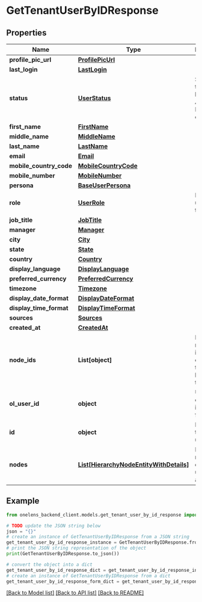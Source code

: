 # GetTenantUserByIDResponse


## Properties

Name | Type | Description | Notes
------------ | ------------- | ------------- | -------------
**profile_pic_url** | [**ProfilePicUrl**](ProfilePicUrl.md) |  | [optional] 
**last_login** | [**LastLogin**](LastLogin.md) |  | [optional] 
**status** | [**UserStatus**](UserStatus.md) | Status of the user like ACTIVE, BLOCKED etc. | [optional] 
**first_name** | [**FirstName**](FirstName.md) |  | 
**middle_name** | [**MiddleName**](MiddleName.md) |  | [optional] 
**last_name** | [**LastName**](LastName.md) |  | 
**email** | [**Email**](Email.md) |  | [optional] 
**mobile_country_code** | [**MobileCountryCode**](MobileCountryCode.md) |  | [optional] 
**mobile_number** | [**MobileNumber**](MobileNumber.md) |  | [optional] 
**persona** | [**BaseUserPersona**](BaseUserPersona.md) |  | [optional] 
**role** | [**UserRole**](UserRole.md) | Role of the user in the tenant | [optional] 
**job_title** | [**JobTitle**](JobTitle.md) |  | [optional] 
**manager** | [**Manager**](Manager.md) |  | [optional] 
**city** | [**City**](City.md) |  | [optional] 
**state** | [**State**](State.md) |  | [optional] 
**country** | [**Country**](Country.md) |  | [optional] 
**display_language** | [**DisplayLanguage**](DisplayLanguage.md) |  | [optional] 
**preferred_currency** | [**PreferredCurrency**](PreferredCurrency.md) |  | [optional] 
**timezone** | [**Timezone**](Timezone.md) |  | [optional] 
**display_date_format** | [**DisplayDateFormat**](DisplayDateFormat.md) |  | [optional] 
**display_time_format** | [**DisplayTimeFormat**](DisplayTimeFormat.md) |  | [optional] 
**sources** | [**Sources**](Sources.md) |  | [optional] 
**created_at** | [**CreatedAt**](CreatedAt.md) |  | [optional] 
**node_ids** | **List[object]** | Hierarchy node ids(cost centers) the user has access to. | 
**ol_user_id** | **object** | Unique onelens identifier for the user | 
**id** | **object** | PK in the tenant users table | 
**nodes** | [**List[HierarchyNodeEntityWithDetails]**](HierarchyNodeEntityWithDetails.md) | Hierarchy nodes&#39; details the user has access to | 

## Example

```python
from onelens_backend_client.models.get_tenant_user_by_id_response import GetTenantUserByIDResponse

# TODO update the JSON string below
json = "{}"
# create an instance of GetTenantUserByIDResponse from a JSON string
get_tenant_user_by_id_response_instance = GetTenantUserByIDResponse.from_json(json)
# print the JSON string representation of the object
print(GetTenantUserByIDResponse.to_json())

# convert the object into a dict
get_tenant_user_by_id_response_dict = get_tenant_user_by_id_response_instance.to_dict()
# create an instance of GetTenantUserByIDResponse from a dict
get_tenant_user_by_id_response_form_dict = get_tenant_user_by_id_response.from_dict(get_tenant_user_by_id_response_dict)
```
[[Back to Model list]](../README.md#documentation-for-models) [[Back to API list]](../README.md#documentation-for-api-endpoints) [[Back to README]](../README.md)


